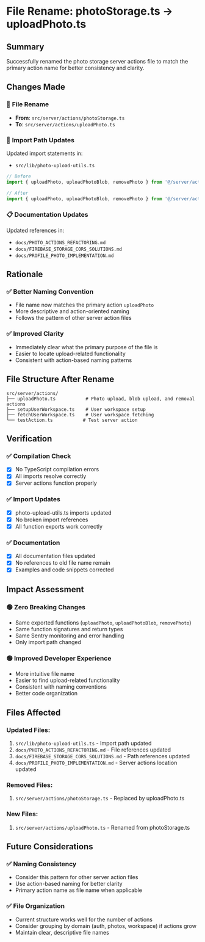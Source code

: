 # File Rename: photoStorage.ts → uploadPhoto.ts

## Summary
Successfully renamed the photo storage server actions file to match the primary action name for better consistency and clarity.

## Changes Made

### 📁 **File Rename**
- **From**: `src/server/actions/photoStorage.ts`
- **To**: `src/server/actions/uploadPhoto.ts`

### 🔗 **Import Path Updates**
Updated import statements in:
- `src/lib/photo-upload-utils.ts`

```typescript
// Before
import { uploadPhoto, uploadPhotoBlob, removePhoto } from '@/server/actions/photoStorage';

// After
import { uploadPhoto, uploadPhotoBlob, removePhoto } from '@/server/actions/uploadPhoto';
```

### 📋 **Documentation Updates**
Updated references in:
- `docs/PHOTO_ACTIONS_REFACTORING.md`
- `docs/FIREBASE_STORAGE_CORS_SOLUTIONS.md`
- `docs/PROFILE_PHOTO_IMPLEMENTATION.md`

## Rationale

### ✅ **Better Naming Convention**
- File name now matches the primary action `uploadPhoto`
- More descriptive and action-oriented naming
- Follows the pattern of other server action files

### ✅ **Improved Clarity**
- Immediately clear what the primary purpose of the file is
- Easier to locate upload-related functionality
- Consistent with action-based naming patterns

## File Structure After Rename

```
src/server/actions/
├── uploadPhoto.ts           # Photo upload, blob upload, and removal actions
├── setupUserWorkspace.ts    # User workspace setup
├── fetchUserWorkspace.ts    # User workspace fetching
└── testAction.ts           # Test server action
```

## Verification

### ✅ **Compilation Check**
- [x] No TypeScript compilation errors
- [x] All imports resolve correctly
- [x] Server actions function properly

### ✅ **Import Updates**
- [x] photo-upload-utils.ts imports updated
- [x] No broken import references
- [x] All function exports work correctly

### ✅ **Documentation**
- [x] All documentation files updated
- [x] No references to old file name remain
- [x] Examples and code snippets corrected

## Impact Assessment

### 🟢 **Zero Breaking Changes**
- Same exported functions (`uploadPhoto`, `uploadPhotoBlob`, `removePhoto`)
- Same function signatures and return types
- Same Sentry monitoring and error handling
- Only import path changed

### 🟢 **Improved Developer Experience**
- More intuitive file name
- Easier to find upload-related functionality
- Consistent with naming conventions
- Better code organization

## Files Affected

### Updated Files:
1. `src/lib/photo-upload-utils.ts` - Import path updated
2. `docs/PHOTO_ACTIONS_REFACTORING.md` - File references updated
3. `docs/FIREBASE_STORAGE_CORS_SOLUTIONS.md` - Path references updated
4. `docs/PROFILE_PHOTO_IMPLEMENTATION.md` - Server actions location updated

### Removed Files:
1. `src/server/actions/photoStorage.ts` - Replaced by uploadPhoto.ts

### New Files:
1. `src/server/actions/uploadPhoto.ts` - Renamed from photoStorage.ts

## Future Considerations

### ✅ **Naming Consistency**
- Consider this pattern for other server action files
- Use action-based naming for better clarity
- Primary action name as file name when applicable

### ✅ **File Organization**
- Current structure works well for the number of actions
- Consider grouping by domain (auth, photos, workspace) if actions grow
- Maintain clear, descriptive file names
